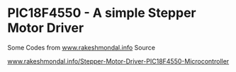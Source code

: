 # PIC18F4550 - A simple Stepper Motor Driver
Some Codes from www.rakeshmondal.info
Source

www.rakeshmondal.info/Stepper-Motor-Driver-PIC18F4550-Microcontroller
